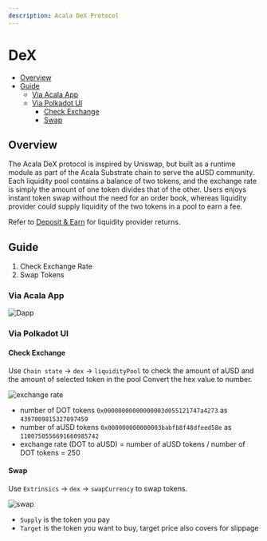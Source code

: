 ```yaml
---
description: Acala DeX Protocol
---
```


# DeX

* [Overview](https://wiki.acala.network/learn/basics/dex#overview)
* [Guide](https://wiki.acala.network/learn/basics/dex#guide)
  * [Via Acala App](https://wiki.acala.network/learn/basics/dex#via-acala-app)
  * [Via Polkadot UI](https://wiki.acala.network/learn/basics/dex#via-polkadot-ui)
    * [Check Exchange](https://wiki.acala.network/learn/basics/dex#check-exchange)
    * [Swap](https://wiki.acala.network/learn/basics/dex#swap)

## Overview

The Acala DeX protocol is inspired by Uniswap, but built as a runtime module as part of the Acala Substrate chain to serve the aUSD community. Each liquidity pool contains a balance of two tokens, and the exchange rate is simply the amount of one token divides that of the other. Users enjoys instant token swap without the need for an order book, whereas liquidity provider could supply liquidity of the two tokens in a pool to earn a fee.

Refer to [Deposit & Earn](https://wiki.acala.network/learn/basics/deposit-and-earn) for liquidity provider returns.

## Guide

1. Check Exchange Rate
2. Swap Tokens

### Via Acala App

![Dapp](../../../.gitbook/assets/dex\_app.png)

### Via Polkadot UI

#### Check Exchange

Use `Chain state` -> `dex` -> `liquidityPool` to check the amount of aUSD and the amount of selected token in the pool Convert the hex value to number.

![exchange rate](../../../.gitbook/assets/dex\_liquiditypool.png)

* number of DOT tokens `0x00000000000000003d055121747a4273` as `4397009815327097459`
* number of aUSD tokens `0x000000000000003babfb8f48dfeed58e` as `1100750556691660985742`
* exchange rate (DOT to aUSD) = number of aUSD tokens / number of DOT tokens = 250

#### Swap

Use `Extrinsics` -> `dex` -> `swapCurrency` to swap tokens.

![swap](../../../.gitbook/assets/dex\_swap.png)

* `Supply` is the token you pay
* `Target` is the token you want to buy, target price also covers for slippage
